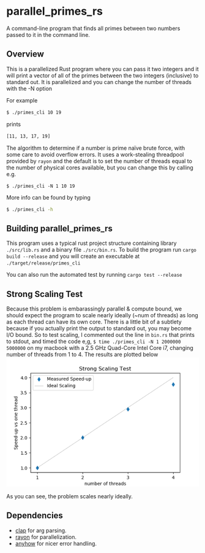 # parallel_primes_rs
A command-line program that finds all primes between two numbers passed to it in the command line.

## Overview
This is a parallelized Rust program where you can pass it two integers and it will print a vector of all
of the primes between the two integers (inclusive) to standard out. It is parallelized and you can change 
the number of threads with the -N option

For example
```bash
$ ./primes_cli 10 19
```
prints
```bash
[11, 13, 17, 19]
```

The algorithm to determine if a number is prime naïve brute force, with some care to avoid overflow errors. 
It uses a work-stealing threadpool provided by `rayon` and the default is to set the number of threads equal 
to the number of physical cores available, but you can change this by calling e.g.

```
$ ./primes_cli -N 1 10 19
```

More info can be found by typing
```bash
$ ./primes_cli -h
```

## Building parallel_primes_rs 

This program uses a typical rust project structure containing library `./src/lib.rs` and a binary file `./src/bin.rs`. To build 
the program run `cargo build --release` and you will create an executable at `./target/release/primes_cli`

You can also run the automated test by running `cargo test --release`

## Strong Scaling Test

Because this problem is embarassingly parallel & compute bound, we should expect the program to scale nearly ideally (~num of threads) as long 
as each thread can have its own core. There is a little bit of a subtlety because if you actually print the output to standard out, you may become
I/O bound. So to test scaling, I commented out the line in `bin.rs` that prints to stdout, and timed the code e,g, `$ time ./primes_cli -N 1 2000000 5000000`
on my macbook with a 2.5 GHz Quad-Core Intel Core i7, changing number of threads from 1 to 4. The results are plotted below
![Strong Scaling](scaling_info/strong_scaling.png)

As you can see, the problem scales nearly ideally. 

## Dependencies
- [clap](https://docs.rs/clap/) for arg parsing.
- [rayon](https://docs.rs/rayon/) for parallelization.
- [anyhow](https://docs.rs/anyhow) for nicer error handling.
